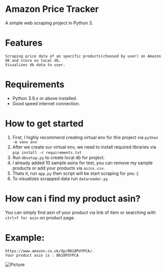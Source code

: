 # Amazon Price Tracker
A simple web scraping project in Python 3.

# Features
    Scraping price data of an specific products(choosed by user) on Amazon UK and store on local db.
    Visualizes db data to user.

# Requirements
* Python 3.9.x or above installed.
* Good speed internet connection.

# How to get started

1. First, I highly recommend creating virtual env for this project via `python -m venv env`
2. After we create our virtual env, we need to install required libraries via `pip install -r requirements.txt`
3. Run `dbsetup.py` to create local db for project.
4. I already added 10 sample asins for test, you can remove my sample products or add your products via `asins.csv`.
5. Thats it, run `app.py` then script will be start scraping for you :)
6. To visualizes scrapped data  run `datareader.py`

# How can i find my product asin?

You can simply find asin of your product via link of item or searching with `ctrl+f for asin` on product page.

# Example:
    https://www.amazon.co.uk/dp/B018PUYPCA/.
    Your product asin is : B018PUYPCA
![Picture](https://i.imgur.com/ya1geoz.png)
